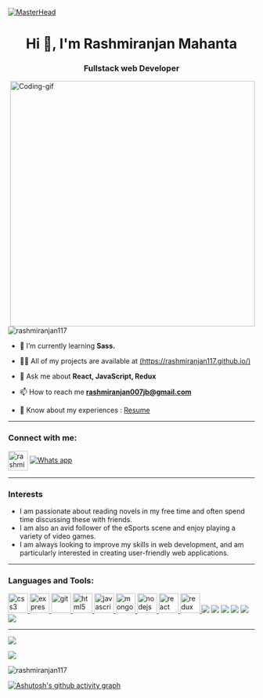 [![MasterHead](https://i.pinimg.com/originals/2f/f4/28/2ff428006f3ade5f10beac69372062ab.gif)](https://github.com/Rashmiranjan117/Rashmiranjan117.github.io)

<h1 align="center">Hi 👋, I'm Rashmiranjan Mahanta</h1>
<h3 align="center">Fullstack web Developer</h3>
<img align="right" alt="Coding-gif" width="500" src="https://camo.githubusercontent.com/cae12fddd9d6982901d82580bdf321d81fb299141098ca1c2d4891870827bf17/68747470733a2f2f6d69726f2e6d656469756d2e636f6d2f6d61782f313336302f302a37513379765349765f7430696f4a2d5a2e676966"  />

<p align="left"> <img src="https://komarev.com/ghpvc/?username=rashmiranjan117&label=Profile%20views&color=0e75b6&style=flat" alt="rashmiranjan117" /> </p>

- 🌱 I’m currently learning **Sass.**

- 👨‍💻 All of my projects are available at [(https://rashmiranjan117.github.io/)]([https://rashmiranjan117.github.io/])

- 💬 Ask me about **React, JavaScript, Redux**

- 📫 How to reach me **rashmiranjan007jb@gmail.com**

- 📄 Know about my experiences : <a href="https://drive.google.com/file/d/1T6rrjn1ZjfbWQzQYBfY5ryO_9nuQlEP2/view?usp=sharing">Resume</a>

<hr marginTop="5px"/>

<h3 align="left">Connect with me:</h3>
<p align="left">
<a href="https://www.linkedin.com/in/rashmiranjan-mahanta-281634202/" target="_blank"><img align="center" src="https://img.icons8.com/fluency/48/null/linkedin-2.png" alt="rashmiranjan mahanta" height="40" width="40" /></a>
  <a href="https://wa.me/+917978184908"><img src="https://img.icons8.com/color/48/null/whatsapp--v1.png" alt="Whats app"/></a>
<!--   <a href="https://www.instagram.com/rashmiranjan117/"><img src="https://img.icons8.com/fluency/48/null/instagram-new.png" alt="Instagram"/></a> -->
</p>
<hr/>

<h3>Interests</h3>
<ul>
  <li>I am passionate about reading novels in my free time and often spend time discussing these with friends.</li>
  <li>I am also an avid follower of the eSports scene and enjoy playing a variety of video games.</li>
  <li>I am always looking to improve my skills in web development, and am particularly interested in creating user-friendly web applications.
  </li></ul>
<p></p>
<hr/>
<p></p>
<h3 align="left">Languages and Tools:</h3>
<p align="left"> <a href="https://www.w3schools.com/css/" target="_blank" rel="noreferrer"> <img src="https://img.icons8.com/color/48/null/css3.png" alt="css3" width="40" height="40"/> </a> <a href="https://expressjs.com" target="_blank" rel="noreferrer"> <img src="https://img.icons8.com/fluency/48/null/express-js.png" alt="express" width="40" height="40"/> </a> <a href="https://git-scm.com/" target="_blank" rel="noreferrer"> <img src="https://www.vectorlogo.zone/logos/git-scm/git-scm-icon.svg" alt="git" width="40" height="40"/> </a> <a href="https://www.w3.org/html/" target="_blank" rel="noreferrer"> <img src="https://img.icons8.com/color/48/null/html-5--v1.png" alt="html5" width="40" height="40"/> </a> <a href="https://developer.mozilla.org/en-US/docs/Web/JavaScript" target="_blank" rel="noreferrer"> <img src="https://img.icons8.com/fluency/48/null/javascript.png" alt="javascript" width="40" height="40"/> </a> <a href="https://www.mongodb.com/" target="_blank" rel="noreferrer"> <img src="https://img.icons8.com/external-tal-revivo-shadow-tal-revivo/48/null/external-mongodb-a-cross-platform-document-oriented-database-program-logo-shadow-tal-revivo.png" alt="mongodb" width="40" height="40"/> </a> <a href="https://nodejs.org" target="_blank" rel="noreferrer"> <img src="https://img.icons8.com/color/48/null/nodejs.png" alt="nodejs" width="40" height="40"/> </a> <a href="https://reactjs.org/" target="_blank" rel="noreferrer"> <img src="https://img.icons8.com/color/48/null/react-native.png" alt="react" width="40" height="40"/> </a> <a href="https://redux.js.org" target="_blank" rel="noreferrer"> <img src="https://img.icons8.com/color/48/null/redux.png" alt="redux" width="40" height="40"/> </a> <a><img src="https://img.icons8.com/color/48/null/heroku.png"/></a> <a><img src="https://img.icons8.com/color/48/null/chakra-ui.png"/></a> <a><img src="https://img.icons8.com/color/48/null/npm.png"/></a> <a> <img src="https://img.icons8.com/ios/50/null/json.png"/></a> <a><img src="https://img.icons8.com/color/48/null/typescript.png"/></a> <a><img src="https://img.icons8.com/color/48/null/sass.png"/></a></p>
<hr/>
<p>
  <a>
<!--     https://github-readme-stats.vercel.app/api/top-langs/?username=Rashmiranjan117&layout=compact&theme=chartreuse-dark&langs_count=8 -->
  <img src="https://github-readme-stats.vercel.app/api/top-langs?username=Rashmiranjan117"/></a>
</p>
<!-- -->
<p>
  <a> <img src="https://github-readme-stats.vercel.app/api?username=Rashmiranjan117&show_icons=true" /></a>
</p>

<p><img align="center" src="https://github-readme-streak-stats.herokuapp.com/?user=rashmiranjan117&" alt="rashmiranjan117" /></p>


[![Ashutosh's github activity graph](https://github-readme-activity-graph.cyclic.app/graph?username=Rashmiranjan117&bg_color=ffcfe9&color=9e4c98&line=9e4c98&point=403d3d&area=true&hide_border=true)](https://github.com/ashutosh00710/github-readme-activity-graph)

